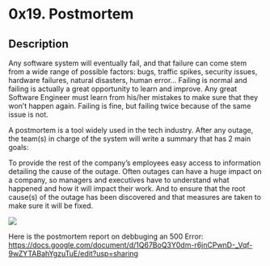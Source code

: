 # 0x19. Postmortem

## Description
Any software system will eventually fail, and that failure can come stem from a wide range of possible factors: bugs, traffic spikes, security issues, hardware failures, natural disasters, human error… Failing is normal and failing is actually a great opportunity to learn and improve. Any great Software Engineer must learn from his/her mistakes to make sure that they won’t happen again. Failing is fine, but failing twice because of the same issue is not.

A postmortem is a tool widely used in the tech industry. After any outage, the team(s) in charge of the system will write a summary that has 2 main goals:

To provide the rest of the company’s employees easy access to information detailing the cause of the outage. Often outages can have a huge impact on a company, so managers and executives have to understand what happened and how it will impact their work.
And to ensure that the root cause(s) of the outage has been discovered and that measures are taken to make sure it will be fixed.

![](https://github.com/Lulimsky/holberton-system_engineering-devops/issues/1#issuecomment-1146688665)

Here is the postmortem report on debbuging an 500 Error:  https://docs.google.com/document/d/1Q67BoQ3Y0dm-r6jnCPwnD-_Vqf-9wZYTABahYgzuTuE/edit?usp=sharing
